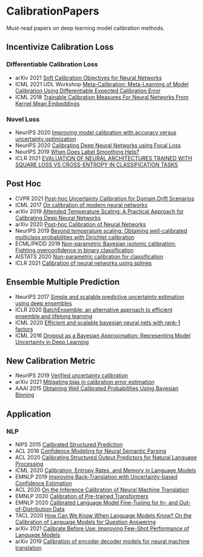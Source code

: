# CalibrationPapers
Must-read papers on deep learning model calibration methods.

## Incentivize Calibration Loss

### Differentiable Calibration Loss
- arXiv 2021 [Soft Calibration Objectives for Neural Networks](https://arxiv.org/abs/2108.00106)
- ICML 2021 UDL Workshop [Meta-Calibration: Meta-Learning of Model Calibration Using Differentiable Expected Calibration Error](http://arxiv.org/abs/2106.09613)
- ICML 2018 [Trainable Calibration Measures For Neural Networks From Kernel Mean Embeddings](http://proceedings.mlr.press/v80/kumar18a/kumar18a.pdf)

### Novel Loss
- NeurIPS 2020 [Improving model calibration with accuracy versus uncertainty optimization](https://papers.nips.cc/paper/2020/file/d3d9446802a44259755d38e6d163e820-Paper.pdf)
- NeurIPS 2020 [Calibrating Deep Neural Networks using Focal Loss](https://proceedings.neurips.cc/paper/2020/file/aeb7b30ef1d024a76f21a1d40e30c302-Paper.pdf)
- NeurIPS 2019 [When Does Label Smoothing Help?](https://papers.nips.cc/paper/8717-when-does-label-smoothing-help.pdf)
- ICLR 2021 [EVALUATION OF NEURAL ARCHITECTURES TRAINED WITH SQUARE LOSS VS CROSS-ENTROPY IN CLASSIFICATION TASKS](https://openreview.net/forum?id=hsFN92eQEla)

## Post Hoc
- CVPR 2021 [Post-hoc Uncertainty Calibration for Domain Drift Scenarios](https://openaccess.thecvf.com/content/CVPR2021/papers/Tomani_Post-Hoc_Uncertainty_Calibration_for_Domain_Drift_Scenarios_CVPR_2021_paper.pdf)
- ICML 2017 [On calibration of modern neural networks](https://proceedings.mlr.press/v70/guo17a/guo17a.pdf)
- arXiv 2019 [Attended Temperature Scaling: A Practical Approach for Calibrating Deep Neural Networks](https://arxiv.org/abs/1810.11586)
- arXiv 2020 [Post-hoc Calibration of Neural Networks](https://arxiv.org/abs/2006.12807)
- NeurIPS 2019 [Beyond temperature scaling: Obtaining well-calibrated multiclass probabilities with Dirichlet calibration](https://papers.nips.cc/paper/9397-beyond-temperature-scaling-obtaining-well-calibrated-multi-class-probabilities-with-dirichlet-calibration.pdf)
- ECML/PKDD 2019 [Non-parametric Bayesian isotonic calibration: Fighting overconfidence in binary classification](https://ecmlpkdd2019.org/downloads/paper/587.pdf)
- AISTATS 2020 [Non-parametric calibration for classification](http://proceedings.mlr.press/v108/wenger20a/wenger20a.pdf)
- ICLR 2021 [Calibration of neural networks using splines](https://openreview.net/forum?id=eQe8DEWNN2W)

## Ensemble Multiple Prediction
- NeurIPS 2017 [Simple and scalable predictive uncertainty estimation using deep ensembles](https://papers.nips.cc/paper/7219-simple-and-scalable-predictive-uncertainty-estimation-using-deep-ensembles.pdf)
- ICLR 2020 [BatchEnsemble: an alternative approach to efficient ensemble and lifelong learning](https://openreview.net/pdf?id=Sklf1yrYDr)
- ICML 2020 [Efficient and scalable bayesian neural nets with rank-1 factors](http://proceedings.mlr.press/v119/dusenberry20a/dusenberry20a.pdf)
- ICML 2016 [Dropout as a Bayesian Approximation: Representing Model Uncertainty in Deep Learning](http://proceedings.mlr.press/v48/gal16.html)

## New Calibration Metric
- NeurIPS 2019 [Verified uncertainty calibration](https://papers.nips.cc/paper/8635-verified-uncertainty-calibration)
- arXiv 2021 [Mitigating bias in calibration error estimation](https://arxiv.org/abs/2012.08668)
- AAAI 2015 [Obtaining Well Calibrated Probabilities Using Bayesian Binning](https://people.cs.pitt.edu/~milos/research/AAAI_Calibration.pdf)

## Application

### NLP
- NIPS 2015 [Calibrated Structured Prediction](https://papers.nips.cc/paper/5658-calibrated-structured-prediction)
- ACL 2018 [Confidence Modeling for Neural Semantic Parsing](https://aclanthology.org/P18-1069)
- ACL 2020 [Calibrating Structured Output Predictors for Natural Language Processing](https://aclanthology.org/2020.acl-main.188.pdf)
- ICML 2020 [Calibration, Entropy Rates, and Memory in Language Models](http://proceedings.mlr.press/v119/braverman20a/braverman20a.pdf)
- EMNLP 2019 [Improving Back-Translation with Uncertainty-based Confidence Estimation](http://nlp.csai.tsinghua.edu.cn/~ly/papers/D19-1073.pdf)
- ACL 2020 [On the Inference Calibration of Neural Machine Translation](https://aclanthology.org/2020.acl-main.278.pdf)
- EMNLP 2020 [Calibration of Pre-trained Transformers](https://aclanthology.org/2020.emnlp-main.21.pdf)
- EMNLP 2020 [Calibrated Language Model Fine-Tuning for In- and Out-of-Distribution Data](https://aclanthology.org/2020.emnlp-main.102.pdf)
- TACL 2020 [How Can We Know When Language Models Know? On the Calibration of Language Models for Question Answering](https://aclanthology.org/2020.tacl-1.28)
- arXiv 2021 [Calibrate Before Use: Improving Few-Shot Performance of Language Models](https://arxiv.org/abs/2102.09690)
- arXiv 2019 [ Calibration of encoder decoder models for neural machine translation](https://arxiv.org/abs/1903.00802)

